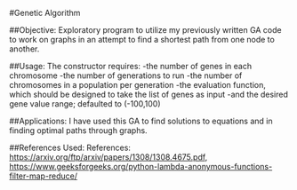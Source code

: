 #Genetic Algorithm

##Objective: 
Exploratory program to utilize my previously written GA code to work on graphs in an attempt to find a shortest path from one node to another.
    
##Usage: The constructor requires:
-the number of genes in each chromosome 
-the number of generations to run
-the number of chromosomes in a population per generation
-the evaluation function, which should be designed to take the list of genes as input
-and the desired gene value range; defaulted to (-100,100)
    
##Applications:
I have used this GA to find solutions to equations and in finding optimal paths through graphs.
    
##References Used:
References: https://arxiv.org/ftp/arxiv/papers/1308/1308.4675.pdf, https://www.geeksforgeeks.org/python-lambda-anonymous-functions-filter-map-reduce/
